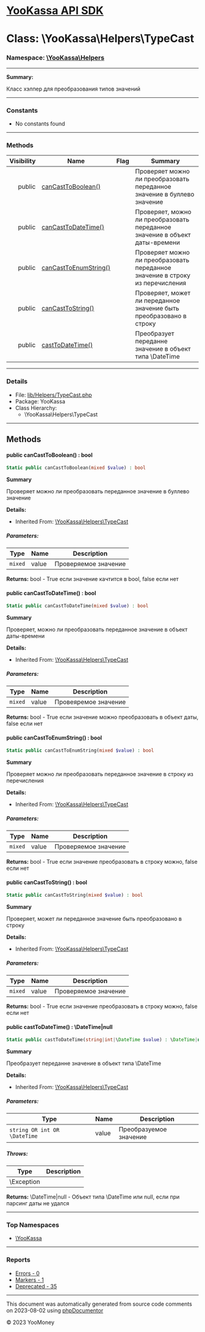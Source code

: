 # [YooKassa API SDK](../home.md)

# Class: \YooKassa\Helpers\TypeCast
### Namespace: [\YooKassa\Helpers](../namespaces/yookassa-helpers.md)
---
**Summary:**

Класс хэлпер для преобразования типов значений


---
### Constants
* No constants found

---
### Methods
| Visibility | Name | Flag | Summary |
| ----------:| ---- | ---- | ------- |
| public | [canCastToBoolean()](../classes/YooKassa-Helpers-TypeCast.md#method_canCastToBoolean) |  | Проверяет можно ли преобразовать переданное значение в буллево значение |
| public | [canCastToDateTime()](../classes/YooKassa-Helpers-TypeCast.md#method_canCastToDateTime) |  | Проверяет, можно ли преобразовать переданное значение в объект даты-времени |
| public | [canCastToEnumString()](../classes/YooKassa-Helpers-TypeCast.md#method_canCastToEnumString) |  | Проверяет можно ли преобразовать переданное значение в строку из перечисления |
| public | [canCastToString()](../classes/YooKassa-Helpers-TypeCast.md#method_canCastToString) |  | Проверяет, может ли переданное значение быть преобразовано в строку |
| public | [castToDateTime()](../classes/YooKassa-Helpers-TypeCast.md#method_castToDateTime) |  | Преобразует переданне значение в объект типа \DateTime |

---
### Details
* File: [lib/Helpers/TypeCast.php](../../lib/Helpers/TypeCast.php)
* Package: YooKassa
* Class Hierarchy:
  * \YooKassa\Helpers\TypeCast

---
## Methods
<a name="method_canCastToBoolean" class="anchor"></a>
#### public canCastToBoolean() : bool

```php
Static public canCastToBoolean(mixed $value) : bool
```

**Summary**

Проверяет можно ли преобразовать переданное значение в буллево значение

**Details:**
* Inherited From: [\YooKassa\Helpers\TypeCast](../classes/YooKassa-Helpers-TypeCast.md)

##### Parameters:
| Type | Name | Description |
| ---- | ---- | ----------- |
| <code lang="php">mixed</code> | value  | Проверяемое значение |

**Returns:** bool - True если значение качтится в bool, false если нет


<a name="method_canCastToDateTime" class="anchor"></a>
#### public canCastToDateTime() : bool

```php
Static public canCastToDateTime(mixed $value) : bool
```

**Summary**

Проверяет, можно ли преобразовать переданное значение в объект даты-времени

**Details:**
* Inherited From: [\YooKassa\Helpers\TypeCast](../classes/YooKassa-Helpers-TypeCast.md)

##### Parameters:
| Type | Name | Description |
| ---- | ---- | ----------- |
| <code lang="php">mixed</code> | value  | Провеяремое значение |

**Returns:** bool - True если значение можно преобразовать в объект даты, false если нет


<a name="method_canCastToEnumString" class="anchor"></a>
#### public canCastToEnumString() : bool

```php
Static public canCastToEnumString(mixed $value) : bool
```

**Summary**

Проверяет можно ли преобразовать переданное значение в строку из перечисления

**Details:**
* Inherited From: [\YooKassa\Helpers\TypeCast](../classes/YooKassa-Helpers-TypeCast.md)

##### Parameters:
| Type | Name | Description |
| ---- | ---- | ----------- |
| <code lang="php">mixed</code> | value  | Проверяемое значение |

**Returns:** bool - True если значение преобразовать в строку можно, false если нет


<a name="method_canCastToString" class="anchor"></a>
#### public canCastToString() : bool

```php
Static public canCastToString(mixed $value) : bool
```

**Summary**

Проверяет, может ли переданное значение быть преобразовано в строку

**Details:**
* Inherited From: [\YooKassa\Helpers\TypeCast](../classes/YooKassa-Helpers-TypeCast.md)

##### Parameters:
| Type | Name | Description |
| ---- | ---- | ----------- |
| <code lang="php">mixed</code> | value  | Проверяемое значение |

**Returns:** bool - True если значение преобразовать в строку можно, false если нет


<a name="method_castToDateTime" class="anchor"></a>
#### public castToDateTime() : \DateTime|null

```php
Static public castToDateTime(string|int|\DateTime $value) : \DateTime|null
```

**Summary**

Преобразует переданне значение в объект типа \DateTime

**Details:**
* Inherited From: [\YooKassa\Helpers\TypeCast](../classes/YooKassa-Helpers-TypeCast.md)

##### Parameters:
| Type | Name | Description |
| ---- | ---- | ----------- |
| <code lang="php">string OR int OR \DateTime</code> | value  | Преобразуемое значение |

##### Throws:
| Type | Description |
| ---- | ----------- |
| \Exception |  |

**Returns:** \DateTime|null - Объект типа \DateTime или null, если при парсинг даты не удался



---

### Top Namespaces

* [\YooKassa](../namespaces/yookassa.md)

---

### Reports
* [Errors - 0](../reports/errors.md)
* [Markers - 1](../reports/markers.md)
* [Deprecated - 35](../reports/deprecated.md)

---

This document was automatically generated from source code comments on 2023-08-02 using [phpDocumentor](http://www.phpdoc.org/)

&copy; 2023 YooMoney